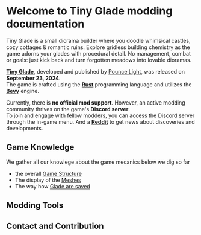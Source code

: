 # Welcome to Tiny Glade modding documentation

Tiny Glade is a small diorama builder where you doodle whimsical castles, cozy cottages & romantic ruins. Explore gridless building chemistry as the game adorns your glades with procedural detail. No management, combat or goals: just kick back and turn forgotten meadows into lovable dioramas.  

**[Tiny Glade](https://store.steampowered.com/app/2198150/Tiny_Glade/)**, developed and published by [Pounce Light](https://x.com/pouncelight), was released on **September 23, 2024**.  
The game is crafted using the **[Rust](https://www.rust-lang.org/)** programming language and utilizes the **[Bevy](https://bevyengine.org/)** engine.  

Currently, there is **no official mod support**. However, an active modding community thrives on the game's **Discord server**.  
To join and engage with fellow modders, you can access the Discord server through the in-game menu. And a **[Reddit](https://www.reddit.com/r/TinyGladeMods/)** to get news about discoveries and developments.

## Game Knowledge

We gather all our knowlege about the game mecanics below we dig so far  
- the overall [Game Structure](game-knowledge/game-structure.md)  
- The display of the [Meshes](game-knowledge/meshes.md)  
- The way how [Glade are saved](game-knowledge/save.md)  

## Modding Tools



## Contact and Contribution

  